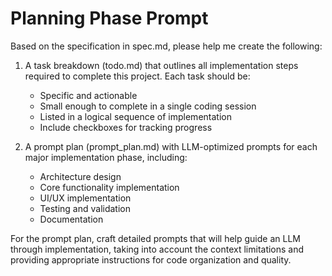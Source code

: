 # Planning Phase Prompt

Based on the specification in spec.md, please help me create the following:

1. A task breakdown (todo.md) that outlines all implementation steps required to complete this project. Each task should be:
   - Specific and actionable
   - Small enough to complete in a single coding session
   - Listed in a logical sequence of implementation
   - Include checkboxes for tracking progress

2. A prompt plan (prompt_plan.md) with LLM-optimized prompts for each major implementation phase, including:
   - Architecture design
   - Core functionality implementation
   - UI/UX implementation
   - Testing and validation
   - Documentation

For the prompt plan, craft detailed prompts that will help guide an LLM through implementation, taking into account the context limitations and providing appropriate instructions for code organization and quality.
